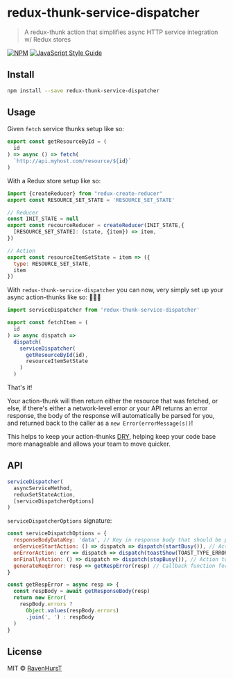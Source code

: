 # redux-thunk-service-dispatcher

> A redux-thunk action that simplifies async HTTP service integration w/ Redux stores

[![NPM](https://img.shields.io/npm/v/redux-thunk-service-dispatcher.svg)](https://www.npmjs.com/package/redux-thunk-service-dispatcher) [![JavaScript Style Guide](https://img.shields.io/badge/code_style-standard-brightgreen.svg)](https://standardjs.com)

## Install

```bash
npm install --save redux-thunk-service-dispatcher
```

## Usage

Given `fetch` service thunks setup like so:
```js
export const getResourceById = (
  id
) => async () => fetch(
  `http://api.myhost.com/resource/${id}`
)
```
With a Redux store setup like so:
```js
import {createReducer} from "redux-create-reducer"
export const RESOURCE_SET_STATE = 'RESOURCE_SET_STATE'

// Reducer
const INIT_STATE = null
export const recourceReducer = createReducer(INIT_STATE,{
  [RESOURCE_SET_STATE]: (state, {item}) => item,
})

// Action
export const resourceItemSetState = item => ({
  type: RESOURCE_SET_STATE,
  item
})
```
With `redux-thunk-service-dispatcher` you can now, very simply set up your async action-thunks like so:
🎉🎉🎉
```js
import serviceDispatcher from 'redux-thunk-service-dispatcher'

export const fetchItem = (
  id
) => async dispatch =>
  dispatch(
    serviceDispatcher(
      getResourceById(id),
      resourceItemSetState
    )
  )
```

That's it!

Your action-thunk will then return either the resource that was fetched, or else, if there's either a network-level error _or_ your API returns an error response, the body of the response will automatically be parsed for you, and returned back to the caller as a `new Error(errorMessage(s))`!

This helps to keep your action-thunks [DRY](https://en.wikipedia.org/wiki/Don%27t_repeat_yourself), helping keep your code base more manageable and allows your team to move quicker.

## API

```js
serviceDispatcher(
  asyncServiceMethod,
  reduxSetStateAction,
  [serviceDispatcherOptions]
)
```
`serviceDispatcherOptions` signature:
```js
const serviceDispatchOptions = {
  responseBodyDataKey: 'data', // Key in response body that should be passed to state set action. Default is the whole parsed request body
  onServiceStartAction: () => dispatch => dispatch(startBusy()), // Action that should be dispatched before service call is dispatched.  Useful for starting busy states (i.e. sponners)
  onErrorAction: err => dispatch => dispatch(toastShow(TOAST_TYPE_ERROR, err.message)), // Action that should be dispatched if either a network or response error is detected
  onFinallyAction: () => dispatch => dispatch(stopBusy()), // Action to dispatch at the end of processing service dispatch
  generateReqError: resp => getRespError(resp) // Callback function for customizing how error object will be constructed if error is detected
}

const getRespError = async resp => {
  const respBody = await getResponseBody(resp)
  return new Error(
    respBody.errors ?
      Object.values(respBody.errors)
      .join(', ') : respBody
  )
}
```

## License

MIT © [RavenHursT](https://github.com/RavenHursT)

